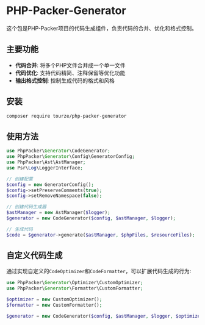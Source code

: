 # PHP-Packer-Generator

这个包是PHP-Packer项目的代码生成组件，负责代码的合并、优化和格式控制。

## 主要功能

- **代码合并**: 将多个PHP文件合并成一个单一文件
- **代码优化**: 支持代码精简、注释保留等优化功能
- **输出格式控制**: 控制生成代码的格式和风格

## 安装

```bash
composer require tourze/php-packer-generator
```

## 使用方法

```php
use PhpPacker\Generator\CodeGenerator;
use PhpPacker\Generator\Config\GeneratorConfig;
use PhpPacker\Ast\AstManager;
use Psr\Log\LoggerInterface;

// 创建配置
$config = new GeneratorConfig();
$config->setPreserveComments(true);
$config->setRemoveNamespace(false);

// 创建代码生成器
$astManager = new AstManager($logger);
$generator = new CodeGenerator($config, $astManager, $logger);

// 生成代码
$code = $generator->generate($astManager, $phpFiles, $resourceFiles);
```

## 自定义代码生成

通过实现自定义的`CodeOptimizer`和`CodeFormatter`，可以扩展代码生成的行为:

```php
use PhpPacker\Generator\Optimizer\CustomOptimizer;
use PhpPacker\Generator\Formatter\CustomFormatter;

$optimizer = new CustomOptimizer();
$formatter = new CustomFormatter();

$generator = new CodeGenerator($config, $astManager, $logger, $optimizer, $formatter);
```
